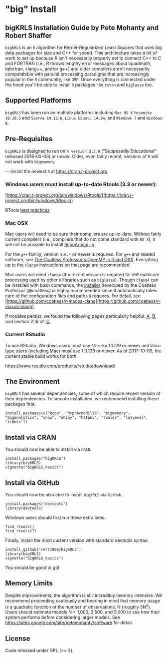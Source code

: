 # "big" Install
## bigKRLS Installation Guide by Pete Mohanty and Robert Shaffer

`bigKRLS` is an `R` algorithm for Kernel-Regularized Least Squares that uses big data packages for size and C++ for speed. This architecture takes a bit of work to set up because R isn't necessarily properly set to connect C++ to C and FORTRAN (i.e., R throws lengthy error messages about lquadmath, lqfortran, clang++, and/or g++) and older compilers aren't necessarily compatabible with parallel processing paradigms that are increasingly popular in the `R` community, like `OMP`. Once everything is connected under the hood you'll be able to install `R` packages like `rstan` and `biglasso` too. 

## Supported Platforms
`bigKRLS` has been run on multiple platforms including `Mac OS X` `Yosemite 10.10.5` and `Sierra 10.12.6`, `Linux Ubuntu 14.04`, and `Windows 7` and `Windows 8`.


## Pre-Requisites

`bigKRLS` is designed to run on `R version 3.3.0` ("Supposedly Educational" released 2016-05-03) or newer. Older, even fairly recent, versions of `R` will not work with `bigmemory`. 

-- Install the newest `R` at https://cran.r-project.org 

### Windows users must install up-to-date Rtools (3.3 or newer):

[https://cran.r-project.org/bin/windows/Rtools/](https://cran.r-project.org/bin/windows/Rtools/)

RTools [best practices](http://thecoatlessprofessor.com/programming/rcpp/install-rtools-for-rcpp/)

### Mac OSX 
Mac users will need to be sure their compilers are up-to-date. Without fairly current compilers (i.e., compilers that do not come standard with `OS X`), it will not be possible to install [RcppArmadillo](https://cran.r-project.org/web/packages/RcppArmadillo/index.html). 

For the `g++` family, version `4.6.*` or newer is required. For `g++` and related software, see [The Coatless Professor's OpenMP in R and OSX](http://thecoatlessprofessor.com/programming/openmp-in-r-on-os-x/). Everything up to the `clang4` instructions on that page are recommended.

Mac users will need `clang4` (the recent version is required for `OMP` multicore processing used by other `R` libraries such as `biglasso`). Though `clang4` can be installed with bash commands, the [installer](https://uofi.box.com/v/r-macos-clang-pkg) developed by the Coatless Professor (@coatless) is highly recommended since it automatically takes care of the configuration files and paths `R` requires. For detail, see [https://github.com/coatless/r-macos-clang](https://github.com/coatless/r-macos-clang). 

If troubles persist, we found the following pages particularly helpful: [A](http://thecoatlessprofessor.com/programming/setting-up-rstudio-to-work-with-rcpparmadillo/), [B](http://thecoatlessprofessor.com/programming/rcpp-rcpparmadillo-and-os-x-mavericks-lgfortran-and-lquadmath-error/), and section 2.16 of: [C](http://dirk.eddelbuettel.com/code/rcpp/Rcpp-FAQ.pdf).


### Current RStudio

To use RStudio, Windows users must use `RStudio` 1.1.129 or newer and Unix-type users (including Mac) must use 1.0.136 or newer. As of 2017-10-09, the current stable build works for both:

https://www.rstudio.com/products/rstudio/download/    


## The Environment
`bigKRLS` has several dependencies, some of which require recent version of their dependencies. To smooth installation, we recommend installing these packages first.

```
install.packages(c("Rcpp", "RcppArmadillo", "bigmemory", "biganalytics", "snow", "shiny", "httpuv", "scales", "lazyeval", "tibble")) 
```
## Install via CRAN
You should now be able to install via `CRAN`.
```
install.packages("bigKRLS")
library(bigKRLS)
vignette("bigKRLS_basics")
```

## Install via GitHub
You should now be also able to install `bigKRLS` via `GitHub`. 
```
install.packages("devtools")   
library(devtools)  
```
Windows users should first run these extra lines:
```{r, eval = F}
find_rtools()
find_rtools(T)  
```
Finally, install the most current version with standard devtools syntax:

```{r, eval = F}
install_github('rdrr1990/bigKRLS')
library(bigKRLS)
vignette("bigKRLS_basics")
```
You should be good to go!


## Memory Limits
Despite improvements, the algorithm is still incredibly memory intensive. We recommend proceeding cautiously and bearing in mind that memory usage is a quadratic function of the number of observations, N (roughly 5N<sup>2</sup>). Users should estimate models N = 1,000, 2,500, and 5,000 to see how their system performs before considering larger models. See https://sites.google.com/site/petemohanty/software for detail.

## License 
Code released under GPL (>= 2).


